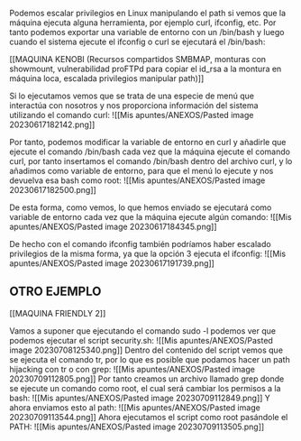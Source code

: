 Podemos escalar privilegios en Linux manipulando el path si vemos que la máquina ejecuta alguna herramienta, por ejemplo curl, ifconfig, etc. Por tanto podemos exportar una variable de entorno con un /bin/bash y luego cuando el sistema ejecute el ifconfig o curl se ejecutará el /bin/bash:

[[MAQUINA KENOBI (Recursos compartidos SMBMAP, monturas con showmount, vulnerabilidad proFTPd para copiar el id_rsa a la montura en máquina loca, escalada privilegios manipular path)]]

Si lo ejecutamos vemos que se trata de una especie de menú que interactúa con nosotros y nos proporciona información del sistema utilizando el comando curl:
![[Mis apuntes/ANEXOS/Pasted image 20230617182142.png]]

Por tanto, podemos modificar la variable de entorno en curl y añadirle que ejecute el comando /bin/bash cada vez que la máquina ejecute el comando curl, por tanto insertamos el comando /bin/bash dentro del archivo curl, y lo añadimos como variable de entorno, para que el menú lo ejecute y nos devuelva esa bash como root:
![[Mis apuntes/ANEXOS/Pasted image 20230617182500.png]]

De esta forma, como vemos, lo que hemos enviado se ejecutará como variable de entorno cada vez que la máquina ejecute algún comando:
![[Mis apuntes/ANEXOS/Pasted image 20230617184345.png]]

De hecho con el comando ifconfig también podríamos haber escalado privilegios de la misma forma, ya que la opción 3 ejecuta el ifconfig:
![[Mis apuntes/ANEXOS/Pasted image 20230617191739.png]]

## OTRO EJEMPLO

[[MAQUINA FRIENDLY 2]]

Vamos a suponer que ejecutando el comando sudo -l podemos ver que podemos ejecutar el script security.sh:
![[Mis apuntes/ANEXOS/Pasted image 20230708125340.png]]
Dentro del contenido del script vemos que se ejecuta el comando tr, por lo que es posible que podamos hacer un path hijacking con tr o con grep:
![[Mis apuntes/ANEXOS/Pasted image 20230709112805.png]]
Por tanto creamos un archivo llamado grep donde se ejecute un comando como root, el cual será cambiar los permisos a la bash:
![[Mis apuntes/ANEXOS/Pasted image 20230709112849.png]]
Y ahora enviamos esto al path:
![[Mis apuntes/ANEXOS/Pasted image 20230709113544.png]]
Ahora ejecutamos el script como root pasándole el PATH:
![[Mis apuntes/ANEXOS/Pasted image 20230709113505.png]]
